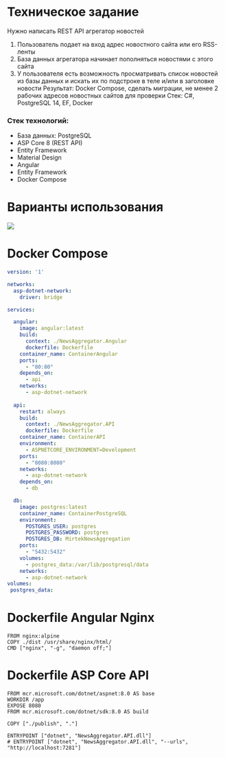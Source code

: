 # Техническое задание

Нужно написать REST API агрегатор новостей
1. Пользователь подает на вход адрес новостного сайта или его RSS-ленты
2. База данных агрегатора начинает пополняться новостями с этого сайта
3. У пользователя есть возможность просматривать список новостей из базы данных и искать их по подстроке в теле и/или в заголовке новости
Результат: Docker Compose, сделать миграции, не менее 2 рабочих адресов новостных сайтов для проверки
Стек: C#, PostgreSQL 14, EF, Docker

### Стек технологий:
- База данных: PostgreSQL
- ASP Core 8 (REST API)
- Entity Framework
- Material Design
- Angular
- Entity Framework
- Docker Compose


# Варианты использования

![](https://www.planttext.com/api/plantuml/svg/XL9BRi903DtFATwoNQ1UWJEK0rGZcDA8aA0mNLHL9JvYHHUzGQ-G0Ya1IhY2VQFQar8LeOfDndv-VdwsqXnwc_d7Vco6lIX1bWwTYTszXq-HHTq7ZqwKkRQFqYGm1ZQpVGniksUxhkMVOWSjswGREsFRFir0xrJHZbzfBU-2SfvGeRdv9OBUQCaZWPUXNF7eZlQ1NV4uy3TuDlXN2eq6hkWWu8foAdW2QSz12vuf1W5NgizZdEXglAGAF1R6HW3fAMb79OAN2hUjLaFoWlOyuVdrPGioHQJfImiIbpL5oW8Ug9HlHLkSBIV4DUX3NAnvZh35NcREUNPvfefkVwP8CeCU0lKrT81Q4a8Xvq3TgN5vSznq0T7DTLt9LJzm_peiBvi82ZpYANqUhPmeX37rVjEp_SoBQRgaet_TDm00)


# Docker Compose

```yml
version: '1'

networks:
  asp-dotnet-network:
    driver: bridge

services:

  angular:
    image: angular:latest
    build:
      context: ./NewsAggregator.Angular
      dockerfile: Dockerfile
    container_name: ContainerAngular
    ports:
      - "80:80"
    depends_on:
      - api
    networks:
      - asp-dotnet-network
      
  api:
    restart: always
    build:
      context: ./NewsAggregator.API
      dockerfile: Dockerfile
    container_name: ContainerAPI
    environment:
      - ASPNETCORE_ENVIRONMENT=Development
    ports:
      - "8080:8080"
    networks:
      - asp-dotnet-network
    depends_on:
      - db

  db:
    image: postgres:latest
    container_name: ContainerPostgreSQL
    environment:
      POSTGRES_USER: postgres
      POSTGRES_PASSWORD: postgres
      POSTGRES_DB: MirtekNewsAggregation
    ports:
      - "5432:5432"
    volumes:
      - postgres_data:/var/lib/postgresql/data
    networks:
      - asp-dotnet-network
volumes:
 postgres_data:
```

# Dockerfile Angular Nginx

```
FROM nginx:alpine
COPY ./dist /usr/share/nginx/html/
CMD ["nginx", "-g", "daemon off;"]
```

# Dockerfile ASP Core API
```
FROM mcr.microsoft.com/dotnet/aspnet:8.0 AS base
WORKDIR /app
EXPOSE 8080
FROM mcr.microsoft.com/dotnet/sdk:8.0 AS build

COPY ["./publish", "."]

ENTRYPOINT ["dotnet", "NewsAggregator.API.dll"]
# ENTRYPOINT ["dotnet", "NewsAggregator.API.dll", "--urls", "http://localhost:7281"]
```


